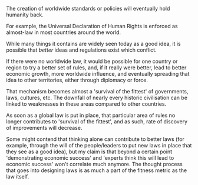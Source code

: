 The creation of worldwide standards or policies will eventually hold humanity back.

For example, the Universal Declaration of Human Rights is enforced as almost-law in most countries around the world.

While many things it contains are widely seen today as a good idea, it is possible that *better* ideas and regulations exist which conflict.

If there were no worldwide law, it would be possible for one country or region to try a better set of rules, and, if it really were better, lead to better economic growth, more worldwide influence, and eventually spreading that idea to other territories, either through diplomacy or force.

That mechanism becomes almost a 'survival of the fittest' of governments, laws, cultures, etc.   The downfall of nearly every historic civilisation can be linked to weaknesses in these areas compared to other countries.

As soon as a global law is put in place, that particular area of rules no longer contributes to 'survival of the fittest', and as such, rate of discovery of improvements will decrease.

Some might contend that thinking alone can contribute to better laws (for example, through the will of the people/leaders to put new laws in place that they see as a good idea), but my claim is that beyond a certain point 'demonstrating economic success' and 'experts think this will lead to economic success' won't correlate much anymore.  The thought process that goes into designing laws is as much a part of the fitness metric as the law itself.
